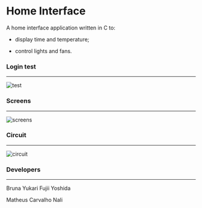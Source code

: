 # Home Interface

A home interface application written in C to:

* display time and temperature;

* control lights and fans.



### Login test

---

![test](/home/az/Desktop/home_interface/images/test.gif)



### Screens

---

![screens](/home/az/Desktop/home_interface/images/screens.png)



### Circuit

---

![circuit](/home/az/Desktop/home_interface/images/circuit.png)



### Developers

---

Bruna Yukari Fujii Yoshida

Matheus Carvalho Nali